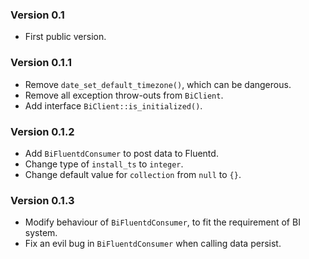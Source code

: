 ### Version 0.1

* First public version.


### Version 0.1.1

* Remove `date_set_default_timezone()`, which can be dangerous.
* Remove all exception throw-outs from `BiClient`.
* Add interface `BiClient::is_initialized()`.

### Version 0.1.2

* Add `BiFluentdConsumer` to post data to Fluentd.
* Change type of `install_ts` to `integer`.
* Change default value for `collection` from `null` to `{}`.

### Version 0.1.3

* Modify behaviour of `BiFluentdConsumer`, to fit the requirement of BI system.
* Fix an evil bug in `BiFluentdConsumer` when calling data persist.

